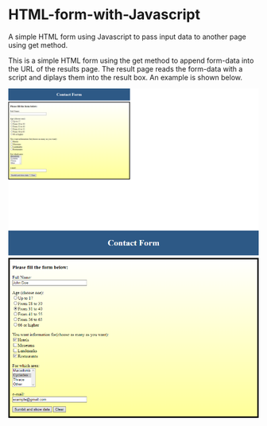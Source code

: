 # HTML-form-with-Javascript
A simple HTML form using Javascript to pass input data to another page using get method.

This is a simple HTML form using the get method to append form-data into the URL of the results page.
The result page reads the form-data with a script and diplays them into the result box.
An example is shown below.


![](https://github.com/MenelaosK/HTML-form-with-Javascript/blob/master/contact-form1.png)
![](https://github.com/MenelaosK/HTML-form-with-Javascript/blob/master/contact-form2.png)
